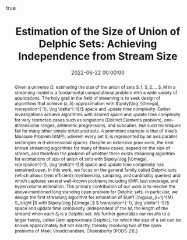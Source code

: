 ---
abstract: 'Given a universe $\Omega$, estimating the size of the union of sets S_1, S_2,... S_M in a streaming model is a fundamental computational problem with a wide variety of applications. The holy grail in the field of streaming is to seek design of algorithms that achieve $(\varepsilon, \delta)$-approximation with $\poly(\log |\Omega|, \varepsilon^{-1}, \log \delta^{-1})$ space and update time complexity. Earlier investigations achieve algorithms with desired space and update time complexity for very restricted cases such as singletons (Distinct Elements problem), one-dimensional ranges, arithmetic progressions, and subcubes. But such techniques fail for many other simple structured sets. A prominent example is that of Klee''s Measure Problem (KMP), wherein every set $S_i$ is represented by an axis parallel rectangles in $d$-dimensional spaces. Despite an extensive prior work, the best known streaming algorithms for many of these cases, depend on the size of stream, and therefore the problem of whether there exists streaming algorithm for estimations of size of union of sets with $\poly(\log |\Omega|, \varepsilon^{-1}, \log \delta^{-1})$ space and update time complexity has remained open. In this work, we focus on the general family called Delphic sets (which allows {\em efficient} membership, sampling, and cardinality queries) and which captures several well-known problems including KMP, test coverage, and hypervolume estimation. The primary contribution of our work is to resolve the above-mentioned long standing open problem for Delphic sets. In particular, we design the first streaming algorithm for estimation of $\left |\bigcup_{i=1}^{M} S_i\right |$ with $\poly(\log |\Omega|,$ $ \varepsilon^{-1}, \log \delta^{-1})$ space and update time complexity (independent of the $M$, the length of the stream) when each $S_i$ is a Delphic set. We further generalize our results to a larger family, called {\em approximate Delphic}, for which the size of a set can be known approximately but not exactly, thereby resolving two of the open problems of Meel, Vinodchandran, Chakraborty (PODS-21).}'
authors:
- Kuldeep Meel
- Sourav Chakraborty
- N.V. Vinodchandran
date: 2022-06-22 00:00:00
highlight: true
image_preview: ''
math: true
publication: In *ACM Symposium on Principles of Database Systems (PODS)*
publication_types:
- '1'
selected: true
title: 'Estimation of the Size of Union of Delphic Sets: Achieving Independence from Stream Size'
url_pdf: https://www.comp.nus.edu.sg/~meel/Papers/pods22.pdf
---